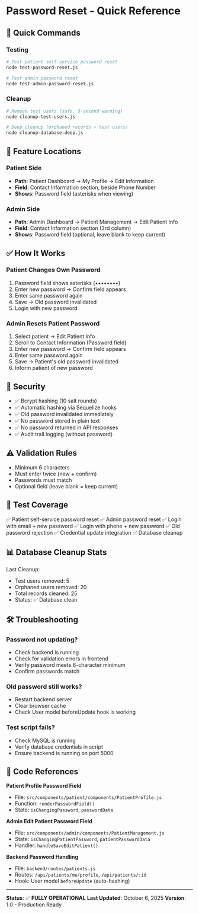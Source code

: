 # Password Reset - Quick Reference

## 🚀 Quick Commands

### Testing
```bash
# Test patient self-service password reset
node test-password-reset.js

# Test admin password reset
node test-admin-password-reset.js
```

### Cleanup
```bash
# Remove test users (safe, 5-second warning)
node cleanup-test-users.js

# Deep cleanup (orphaned records + test users)
node cleanup-database-deep.js
```

## 📍 Feature Locations

### Patient Side
- **Path**: Patient Dashboard → My Profile → Edit Information
- **Field**: Contact Information section, beside Phone Number
- **Shows**: Password field (asterisks when viewing)

### Admin Side
- **Path**: Admin Dashboard → Patient Management → Edit Patient Info
- **Field**: Contact Information section (3rd column)
- **Shows**: Password field (optional, leave blank to keep current)

## ✅ How It Works

### Patient Changes Own Password
1. Password field shows asterisks (••••••••)
2. Enter new password → Confirm field appears
3. Enter same password again
4. Save → Old password invalidated
5. Login with new password

### Admin Resets Patient Password
1. Select patient → Edit Patient Info
2. Scroll to Contact Information (Password field)
3. Enter new password → Confirm field appears
4. Enter same password again
5. Save → Patient's old password invalidated
6. Inform patient of new password

## 🔐 Security

- ✅ Bcrypt hashing (10 salt rounds)
- ✅ Automatic hashing via Sequelize hooks
- ✅ Old password invalidated immediately
- ✅ No password stored in plain text
- ✅ No password returned in API responses
- ✅ Audit trail logging (without password)

## ⚠️ Validation Rules

- Minimum 6 characters
- Must enter twice (new + confirm)
- Passwords must match
- Optional field (leave blank = keep current)

## 🧪 Test Coverage

✅ Patient self-service password reset
✅ Admin password reset
✅ Login with email + new password
✅ Login with phone + new password
✅ Old password rejection
✅ Credential update integration
✅ Database cleanup

## 📊 Database Cleanup Stats

Last Cleanup:
- Test users removed: 5
- Orphaned users removed: 20
- Total records cleaned: 25
- Status: ✅ Database clean

## 🛠️ Troubleshooting

### Password not updating?
- Check backend is running
- Check for validation errors in frontend
- Verify password meets 6-character minimum
- Confirm passwords match

### Old password still works?
- Restart backend server
- Clear browser cache
- Check User model beforeUpdate hook is working

### Test script fails?
- Check MySQL is running
- Verify database credentials in script
- Ensure backend is running on port 5000

## 📝 Code References

**Patient Profile Password Field**
- File: `src/components/patient/components/PatientProfile.js`
- Function: `renderPasswordField()`
- State: `isChangingPassword`, `passwordData`

**Admin Edit Patient Password Field**
- File: `src/components/admin/components/PatientManagement.js`
- State: `isChangingPatientPassword`, `patientPasswordData`
- Handler: `handleSaveEditPatient()`

**Backend Password Handling**
- File: `backend/routes/patients.js`
- Routes: `/api/patients/me/profile`, `/api/patients/:id`
- Hook: User model `beforeUpdate` (auto-hashing)

---

**Status**: ✅ **FULLY OPERATIONAL**
**Last Updated**: October 6, 2025
**Version**: 1.0 - Production Ready
